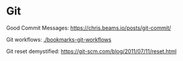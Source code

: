 <!-- ### Page Linked from /bookmarks.md ### -->
# Git
Good Commit Messages: https://chris.beams.io/posts/git-commit/

Git workflows: [./bookmarks-git-workflows](git/bookmarks-git-workflows.md)

Git reset demystified: https://git-scm.com/blog/2011/07/11/reset.html
